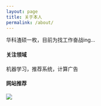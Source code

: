 ```yaml
---
layout: page
title: 关于本人
permalink: /about/
---
```


华科渣硕一枚，目前为找工作奋战ing...

#### 关注领域
机器学习，推荐系统，计算广告

#### 网站推荐


<div class="sign">
    <img src="http://www.dut.pub/static/img/sig1.gif">
</div>